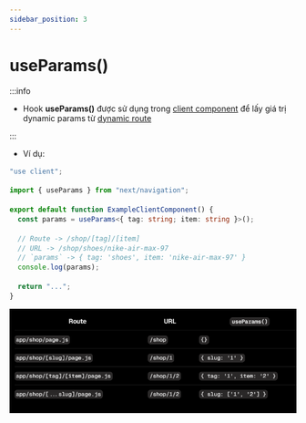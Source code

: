 ```yaml
---
sidebar_position: 3
---
```


# useParams()

:::info

- Hook **useParams()** được sử dụng trong [client component](../rendering#client-component) để lấy giá trị dynamic params từ [dynamic route](../routing/dynamic-route)

:::

- Ví dụ:

```ts
"use client";

import { useParams } from "next/navigation";

export default function ExampleClientComponent() {
  const params = useParams<{ tag: string; item: string }>();

  // Route -> /shop/[tag]/[item]
  // URL -> /shop/shoes/nike-air-max-97
  // `params` -> { tag: 'shoes', item: 'nike-air-max-97' }
  console.log(params);

  return "...";
}
```

![1724430639504](image/useParams/1724430639504.png)
